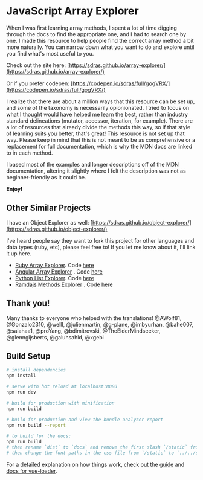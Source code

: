 # JavaScript Array Explorer

When I was first learning array methods, I spent a lot of time digging through the docs to find the appropriate one, and I had to search one by one. I made this resource to help people find the correct array method a bit more naturally. You can narrow down what you want to do and explore until you find what's most useful to you.

Check out the site here: [https://sdras.github.io/array-explorer/](https://sdras.github.io/array-explorer/)

Or if you prefer codepen: [https://codepen.io/sdras/full/gogVRX/](https://codepen.io/sdras/full/gogVRX/)

I realize that there are about a million ways that this resource can be set up, and some of the taxonomy is necessarily opionionated. I tried to focus on what I thought would have helped me learn the best, rather than industry standard delineations (mutator, accessor, iteration, for example). There are a lot of resources that already divide the methods this way, so if that style of learning suits you better, that's great! This resource is not set up that way. Please keep in mind that this is not meant to be as comprehensive or a replacement for full documentation, which is why the MDN docs are linked to in each method.

I based most of the examples and longer descriptions off of the MDN documentation, altering it slightly where I felt the description was not as beginner-friendly as it could be.

**Enjoy!**

## Other Similar Projects

I have an Object Explorer as well: [https://sdras.github.io/object-explorer/](https://sdras.github.io/object-explorer/)

I've heard people say they want to fork this project for other languages and data types (ruby, etc), please feel free to! If you let me know about it, I'll link it up here.

- [Ruby Array Explorer](https://contrepoint.github.io/ruby-array-explorer/). Code [here](https://github.com/contrepoint/ruby-array-explorer)
- [Angular Array Explorer](https://niladri24dutta.github.io/Array-explorer-angular/) . Code [here](https://github.com/Niladri24dutta/Array-explorer-angular)
- [Python List Explorer](https://akashp1712.github.io/python_explorer/). Code [here](https://github.com/akashp1712/python_explorer)
- [Ramdajs Methods Explorer](https://davesnx.github.io/learn-ramda/) . Code [here](https://github.com/davesnx/learn-ramda)

## Thank you!

Many thanks to everyone who helped with the translations! @AWolf81, @Gonzalo2310, @welll, @julienmartin, @g-plane, @imbyurhan, @bahe007, @salahaa1, @proYang, @bdimitrovski, @TheElderMindseeker, @glenngijsberts, @galuhsahid, @xgebi

## Build Setup

```bash
# install dependencies
npm install

# serve with hot reload at localhost:8080
npm run dev

# build for production with minification
npm run build

# build for production and view the bundle analyzer report
npm run build --report

# to build for the docs:
npm run build
# then rename `dist` to `docs` and remove the first slash `/static` from `static` in `index.html`
# then change the font paths in the css file from `/static` to `../../static`
```

For a detailed explanation on how things work, check out the [guide](http://vuejs-templates.github.io/webpack/) and [docs for vue-loader](http://vuejs.github.io/vue-loader).
